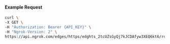 <!-- Code generated for API Clients. DO NOT EDIT. -->

#### Example Request

```bash
curl \
-X GET \
-H "Authorization: Bearer {API_KEY}" \
-H "Ngrok-Version: 2" \
https://api.ngrok.com/edges/https/edghts_2tcUZsGyQj7kJCDAfyw3XEQ6kt6/routes/edghtsrt_2tcUZoFPoaekqu3h7d6zWJV1C2r/backend
```
